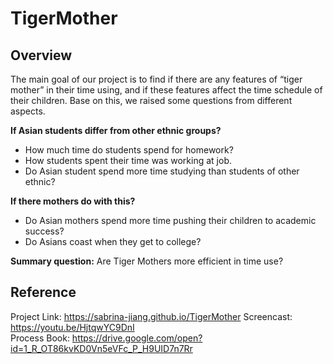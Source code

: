 # TigerMother

## Overview
The main goal of our project is to find if there are any features of “tiger mother” in their time using, and if these features affect the time schedule of their children. Base on this, we raised some questions from different aspects.

**If Asian students differ from other ethnic groups?**
- How much time do students spend for homework?
- How students spent their time was working at job.
- Do Asian student spend more time studying than students of other ethnic?

**If there mothers do with this?**
- Do Asian mothers spend more time pushing their children to academic success?  
- Do Asians coast when they get to college?

**Summary question:**
Are Tiger Mothers more efficient in time use?

## Reference
Project Link: https://sabrina-jiang.github.io/TigerMother
Screencast: https://youtu.be/HjtqwYC9DnI  
Process Book: https://drive.google.com/open?id=1_R_OT86kvKD0Vn5eVFc_P_H9UID7n7Rr
